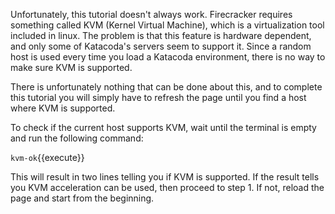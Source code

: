 Unfortunately, this tutorial doesn't always work. Firecracker requires something called KVM (Kernel Virtual Machine), which is a virtualization tool included in linux. The problem is that this feature is hardware dependent, and only some of Katacoda's servers seem to support it. Since a random host is used every time you load a Katacoda environment, there is no way to make sure KVM is supported.

There is unfortunately nothing that can be done about this, and to complete this tutorial you will simply have to refresh the page until you find a host where KVM is supported.

To check if the current host supports KVM, wait until the terminal is empty and run the following command:

`kvm-ok`{{execute}}

This will result in two lines telling you if KVM is supported. If the result tells you KVM acceleration can be used, then proceed to step 1. If not, reload the page and start from the beginning.
